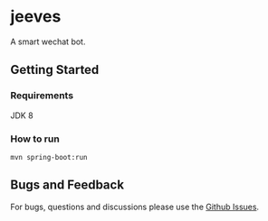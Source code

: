 # jeeves

A smart wechat bot.

## Getting Started

### Requirements
JDK 8

### How to run
```
mvn spring-boot:run
```

## Bugs and Feedback
For bugs, questions and discussions please use the [Github Issues](https://github.com/kanjielu/jeeves/issues).
